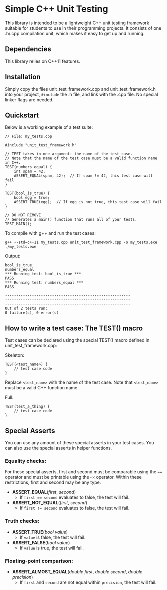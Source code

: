 # Simple C++ Unit Testing

This library is intended to be a lightweight C++ unit testing framework suitable for students to use in their programming projects. It consists of one .h/.cpp compilation unit, which makes it easy to get up and running.

## Dependencies
This library relies on C++11 features.

## Installation
Simply copy the files unit_test_framework.cpp and unit_test_framework.h into your project, `#include` the .h file, and link with the .cpp file. No special linker flags are needed.

## Quickstart
Below is a working example of a test suite:
```
// File: my_tests.cpp

#include "unit_test_framework.h"

// TEST takes in one argument: the name of the test case.
// Note that the name of the test case must be a valid function name in C++.
TEST(numbers_equal) {
    int spam = 42;
    ASSERT_EQUAL(spam, 42);  // If spam != 42, this test case will fail
}

TEST(bool_is_true) {
    bool egg = true;
    ASSERT_TRUE(egg);  // If egg is not true, this test case will fail
}

// DO NOT REMOVE
// Generates a main() function that runs all of your tests. 
TEST_MAIN();  
```

To compile with g++ and run the test cases:
```
g++ --std=c++11 my_tests.cpp unit_test_framework.cpp -o my_tests.exe
./my_tests.exe
```
Output:
```
bool_is_true
numbers_equal
*** Running test: bool_is_true ***
PASS
*** Running test: numbers_equal ***
PASS

--------------------------------------------------------
--------------------------------------------------------
--------------------------------------------------------
Out of 2 tests run:
0 failure(s), 0 error(s)
```


## How to write a test case: The TEST() macro
Test cases can be declared using the special TEST() macro defined in unit_test_framework.cpp:

Skeleton:
```
TEST(<test_name>) {
    // test case code
}
```
Replace `<test_name>` with the name of the test case. Note that `<test_name>` must be a valid C++ function name.

Full:
```
TEST(test_a_thing) {
    // test case code
}
```

## Special Asserts
You can use any amount of these special asserts in your test cases. You can also use the special asserts in helper functions.

### Equality checks:
For these special asserts, first and second must be comparable using the `==` operator and must be printable using the `<<` operator. Within these restrictions, first and second may be any type.


* **ASSERT_EQUAL**(*first*, *second*)
    * If `first == second` evaluates to false, the test will fail.
* **ASSERT_NOT_EQUAL**(*first*, *second*)
    * If `first != second` evaluates to false, the test will fail.

### Truth checks:
* **ASSERT_TRUE**(*bool value*)
    * If `value` is false, the test will fail.
* **ASSERT_FALSE**(*bool value*)
    * If `value` is true, the test will fail.

### Floating-point comparison:
* **ASSERT_ALMOST_EQUAL**(*double first*, *double second*, *double precision*)
    * If `first` and `second` are not equal within `precision`, the test will fail.
